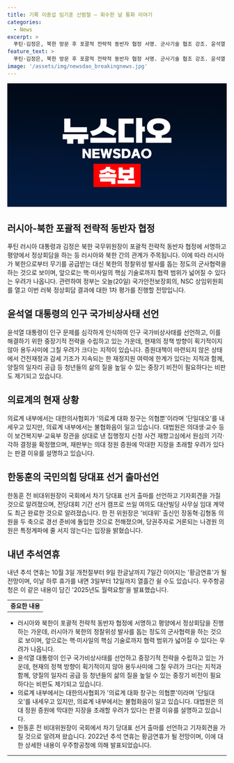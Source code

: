 ```yaml
---
title: 기록 이종섭 임기훈 신범철 – 회수한 날 통화 이야기
categories:
  - News
excerpt: >
  푸틴·김정은, 북한 방문 후 포괄적 전략적 동반자 협정 서명. 군사기술 협조 강조. 윤석열 대통령, 인구 국가비상사태 선언. 육아휴직 혜택 확대 등 대책 발표. 대한의사협회, 의료계 대화 창구는 의협뿐 주장. 의대생들의 집행정지 신청 기각. 윤석열 대통령, 이종섭, 임기훈, 신범철과 통화 확인. 국민의힘 한동훈 당대표 선거 출마 선언 예정. 내년 추석연휴 최대 10일 가능성. ※CBS노컷뉴스는 여러분의 제보로 함께 세상을 바꿉니다.
feature_text: >
  푸틴·김정은, 북한 방문 후 포괄적 전략적 동반자 협정 서명. 군사기술 협조 강조. 윤석열 대통령, 인구 국가비상사태 선언. 육아휴직 혜택 확대 등 대책 발표. 대한의사협회, 의료계 대화 창구는 의협뿐 주장. 의대생들의 집행정지 신청 기각. 윤석열 대통령, 이종섭, 임기훈, 신범철과 통화 확인. 국민의힘 한동훈 당대표 선거 출마 선언 예정. 내년 추석연휴 최대 10일 가능성. ※CBS노컷뉴스는 여러분의 제보로 함께 세상을 바꿉니다.
image: '/assets/img/newsdao_breakingnews.jpg'
---
```


<p><img src="/assets/img/newsdao_breakingnews.jpg" alt="koreaapp 속보" /></p>

<h2 data-ke-size="size26">러시아-북한 포괄적 전략적 동반자 협정</h2>

<p data-ke-size="size16">푸틴 러시아 대통령과 김정은 북한 국무위원장이 포괄적 전략적 동반자 협정에 서명하고 평양에서 정상회담을 하는 등 러시아와 북한 간의 관계가 주목됩니다. 이에 따라 러시아가 북한으로부터 무기를 공급받는 대신 북한의 정찰위성 발사를 돕는 정도의 군사협력을 하는 것으로 보이며, 앞으로는 핵·미사일의 핵심 기술로까지 협력 범위가 넓어질 수 있다는 우려가 나옵니다. 관련하여 정부는 오늘(20일) 국가안전보장회의, NSC 상임위원회를 열고 이번 러북 정상회담 결과에 대한 1차 평가를 진행할 전망입니다.</p>

<h2 data-ke-size="size26">윤석열 대통령의 인구 국가비상사태 선언</h2>

<p data-ke-size="size16">윤석열 대통령이 인구 문제를 심각하게 인식하여 인구 국가비상사태를 선언하고, 이를 해결하기 위한 중장기적 전략을 수립하고 있는 가운데, 현재의 정책 방향이 획기적이지 않아 용두사미에 그칠 우려가 크다는 지적이 있습니다. 증원대책이 마련되지 않은 상태에서 건전재정과 감세 기조가 지속되는 한 재정지원 여력에 한계가 있다는 지적과 함께, 양질의 일자리 공급 등 청년들의 삶의 질을 높일 수 있는 중장기 비전이 필요하다는 비판도 제기되고 있습니다.</p>

<h2 data-ke-size="size26">의료계의 현재 상황</h2>

<p data-ke-size="size16">의료계 내부에서는 대한의사협회가 '의료계 대화 창구는 의협뿐'이라며 '단일대오'를 내세우고 있지만, 의료계 내부에서는 불협화음이 일고 있습니다. 대법원은 의대생·교수 등이 보건복지부·교육부 장관을 상대로 낸 집행정지 신청 사건 재항고심에서 원심의 기각·각하 결정을 확정했으며, 재판부는 의대 정원 증원에 막대한 지장을 초래할 우려가 있다는 판결 이유를 설명하고 있습니다.</p>

<h2 data-ke-size="size26">한동훈의 국민의힘 당대표 선거 출마선언</h2>

<p data-ke-size="size16">한동훈 전 비대위원장이 국회에서 차기 당대표 선거 출마를 선언하고 기자회견을 가질 것으로 알려졌으며, 전당대회 기간 선거 캠프로 쓰일 여의도 대산빌딩 사무실 임대 계약도 최근 완료한 것으로 알려졌습니다. 한 전 위원장은 '비대위' 출신인 장동혁·김형동 의원을 두 축으로 경선 준비에 돌입한 것으로 전해졌으며, 당권주자로 거론되는 나경원 의원은 특정계파에 줄 서지 않는다는 입장을 밝혔습니다.</p>

<h2 data-ke-size="size26">내년 추석연휴</h2>

<p data-ke-size="size16">내년 추석 연휴는 10월 3일 개천절부터 9일 한글날까지 7일간 이어지는 '황금연휴'가 될 전망이며, 이날 하루 휴가를 내면 3일부터 12일까지 열흘간 쉴 수도 있습니다. 우주항공청은 이 같은 내용이 담긴 '2025년도 월력요항'을 발표했습니다.</p>

<table>
    <tr>
        <td style="text-align: center; height: 17px;"><b>중요한 내용</b></td>
    </tr>
</table>

<ul>
  <li>러시아와 북한이 포괄적 전략적 동반자 협정에 서명하고 평양에서 정상회담을 진행하는 가운데, 러시아가 북한의 정찰위성 발사를 돕는 정도의 군사협력을 하는 것으로 보이며, 앞으로는 핵·미사일의 핵심 기술로까지 협력 범위가 넓어질 수 있다는 우려가 나옵니다.</li>
  <li>윤석열 대통령이 인구 국가비상사태를 선언하고 중장기적 전략을 수립하고 있는 가운데, 현재의 정책 방향이 획기적이지 않아 용두사미에 그칠 우려가 크다는 지적과 함께, 양질의 일자리 공급 등 청년들의 삶의 질을 높일 수 있는 중장기 비전이 필요하다는 비판도 제기되고 있습니다.</li>
  <li>의료계 내부에서는 대한의사협회가 '의료계 대화 창구는 의협뿐'이라며 '단일대오'를 내세우고 있지만, 의료계 내부에서는 불협화음이 일고 있습니다. 대법원은 의대 정원 증원에 막대한 지장을 초래할 우려가 있다는 판결 이유를 설명하고 있습니다.</li>
  <li>한동훈 전 비대위원장이 국회에서 차기 당대표 선거 출마를 선언하고 기자회견을 가질 것으로 알려져 왔습니다. 2022년 추석 연휴는 황금연휴가 될 전망이며, 이에 대한 상세한 내용이 우주항공청에 의해 발표되었습니다.</li>
</ul>

<hr>

